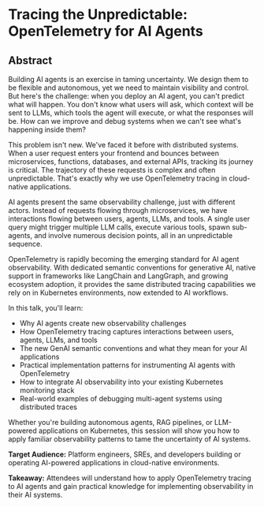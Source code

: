 # Tracing the Unpredictable: OpenTelemetry for AI Agents

## Abstract

Building AI agents is an exercise in taming uncertainty. We design them to be flexible and autonomous, yet we need to maintain visibility and control. But here's the challenge: when you deploy an AI agent, you can't predict what will happen. You don't know what users will ask, which context will be sent to LLMs, which tools the agent will execute, or what the responses will be. How can we improve and debug systems when we can't see what's happening inside them?

This problem isn't new. We've faced it before with distributed systems. When a user request enters your frontend and bounces between microservices, functions, databases, and external APIs, tracking its journey is critical. The trajectory of these requests is complex and often unpredictable. That's exactly why we use OpenTelemetry tracing in cloud-native applications.

AI agents present the same observability challenge, just with different actors. Instead of requests flowing through microservices, we have interactions flowing between users, agents, LLMs, and tools. A single user query might trigger multiple LLM calls, execute various tools, spawn sub-agents, and involve numerous decision points, all in an unpredictable sequence.

OpenTelemetry is rapidly becoming the emerging standard for AI agent observability. With dedicated semantic conventions for generative AI, native support in frameworks like LangChain and LangGraph, and growing ecosystem adoption, it provides the same distributed tracing capabilities we rely on in Kubernetes environments, now extended to AI workflows.

In this talk, you'll learn:
- Why AI agents create new observability challenges
- How OpenTelemetry tracing captures interactions between users, agents, LLMs, and tools
- The new GenAI semantic conventions and what they mean for your AI applications
- Practical implementation patterns for instrumenting AI agents with OpenTelemetry
- How to integrate AI observability into your existing Kubernetes monitoring stack
- Real-world examples of debugging multi-agent systems using distributed traces

Whether you're building autonomous agents, RAG pipelines, or LLM-powered applications on Kubernetes, this session will show you how to apply familiar observability patterns to tame the uncertainty of AI systems.

**Target Audience:** Platform engineers, SREs, and developers building or operating AI-powered applications in cloud-native environments.

**Takeaway:** Attendees will understand how to apply OpenTelemetry tracing to AI agents and gain practical knowledge for implementing observability in their AI systems.
